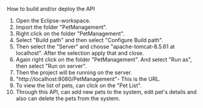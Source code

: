 How to build and/or deploy the API

1. Open the Eclipse-workspace.
2. Import the folder "PetManagement".
3. Right click on the folder "PetManagement".
4. Select "Build path" and then select "Configure Build path".
5. Then select the "Server" and choose "apache-tomcat-8.5.61 at localhost". After the selection apply that and close.
6. Again right click on the folder "PetManagement". And select "Run as", then select "Run on server".
7. Then the project will be running on the server.
8. "http://localhost:8080/PetManagement"- This is the URL.
9. To view the list of pets, can click on the "Pet List".
10. Through this API, can add new pets to the system, edit pet's details and also can delete the pets from the system.
